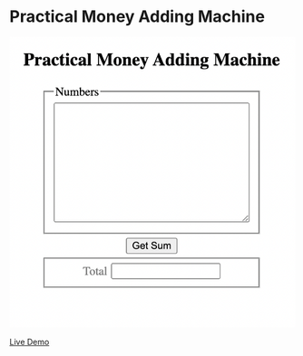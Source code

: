 # Practical Money Adding Machine

![Screenshot](/screenshot.png?raw=true "screenshot.png")

[Live Demo](https://practical-adding-machine.adebolaadeyombo.repl.co/)